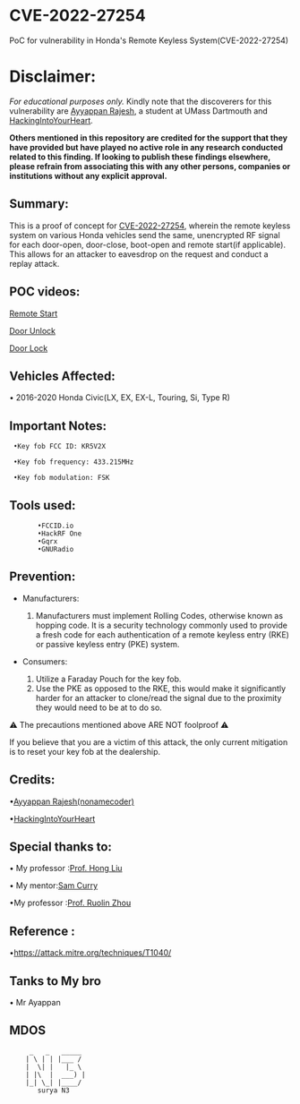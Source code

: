 # CVE-2022-27254
PoC for vulnerability in Honda's Remote Keyless System(CVE-2022-27254)


# Disclaimer:
*For educational purposes only.*
Kindly note that the discoverers for this vulnerability are [Ayyappan Rajesh](https://www.linkedin.com/in/ayyappan-rajesh/), a student at UMass Dartmouth 
 and [HackingIntoYourHeart](https://github.com/HackingIntoYourHeart/). 


**Others mentioned in this repository are credited for the support that they have provided but have played no active role in any   research conducted related to this finding. 
If looking to publish these findings elsewhere, please refrain from associating this with any other persons, companies or institutions without any explicit approval.**
 
 ## Summary:
 
This is a proof of concept for [CVE-2022-27254](https://cve.mitre.org/cgi-bin/cvename.cgi?name=CVE-2022-27254), wherein the remote keyless system on various Honda vehicles send the same, unencrypted RF signal for each door-open, door-close, boot-open and remote start(if applicable). This allows for an attacker to eavesdrop on the request and conduct a replay attack.

## POC videos:
[Remote Start](https://user-images.githubusercontent.com/5160055/159138537-2904b448-af1c-4a89-af08-b53a4d77a277.mp4)

[Door Unlock](https://user-images.githubusercontent.com/5160055/159138551-e9ab24fa-a05c-4fc8-ad1c-f1dcda698bcc.mp4)

[Door Lock](https://user-images.githubusercontent.com/5160055/159138581-eb844936-9999-4234-a5c0-fa7412df193b.mp4)



## Vehicles Affected:

• 2016-2020 Honda Civic(LX, EX, EX-L, Touring, Si, Type R)

## Important Notes:
 
     •Key fob FCC ID: KR5V2X

     •Key fob frequency: 433.215MHz

     •Key fob modulation: FSK


## Tools used: 
           
           •FCCID.io
           •HackRF One
           •Gqrx
           •GNURadio



## Prevention:
  - Manufacturers:
    1. Manufacturers must implement Rolling Codes, otherwise known as hopping code. It is a security technology commonly used to provide a fresh code for each authentication of a remote keyless entry (RKE) or passive keyless entry (PKE) system.


  - Consumers:
    1. Utilize a Faraday Pouch for the key fob.
    1. Use the PKE as opposed to the RKE, this would make it significantly harder for an attacker to clone/read the signal due to the proximity they would need to be at to do so.
 
⚠️ The precautions mentioned above ARE NOT foolproof ⚠️

If you believe that you are a victim of this attack, the only current mitigation is to reset your key fob at the dealership.


## Credits:
•[Ayyappan Rajesh(nonamecoder)](https://www.linkedin.com/in/ayyappan-rajesh/) 

•[HackingIntoYourHeart](https://github.com/HackingIntoYourHeart/) 

## Special thanks to:
• My professor :[Prof. Hong Liu](https://www.umassd.edu/directory/hliu/) 

• My mentor:[Sam Curry](https://www.linkedin.com/in/currysam) 

•My professor :[Prof. Ruolin Zhou](https://www.umassd.edu/directory/rzhou1/) 


## Reference :

•https://attack.mitre.org/techniques/T1040/

## Tanks to My bro
   
  • Mr Ayappan



## MDOS

         _   _   _____
        | \ | | |___ /
        |  \| |   |_ \
        | |\  |  ___) |
        |_| \_| |____/
	       surya N3
